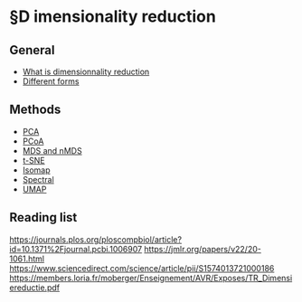 # §D imensionality reduction

## General
 - [What is dimensionnality reduction]()
 - [Different forms]()

## Methods
 - [PCA]()
 - [PCoA]()
 - [MDS and nMDS]()
 - [t-SNE]()
 - [Isomap]()
 - [Spectral]()
 - [UMAP]()

## Reading list
<https://journals.plos.org/ploscompbiol/article?id=10.1371%2Fjournal.pcbi.1006907>
<https://jmlr.org/papers/v22/20-1061.html>
<https://www.sciencedirect.com/science/article/pii/S1574013721000186>
<https://members.loria.fr/moberger/Enseignement/AVR/Exposes/TR_Dimensiereductie.pdf>
